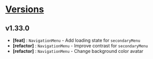 # [Versions](https://github.com/Tracktor/design-system/releases)

## v1.33.0
- **[feat]** : `NavigationMenu`  - Add loading state for `secondaryMenu`
- **[refactor]** : `NavigationMenu`  - Improve contrast for `secondaryMenu`
- **[refactor]** : `NavigationMenu`  - Change background color avatar
